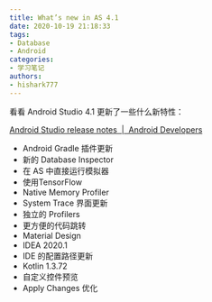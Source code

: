 ```yaml
---
title: What’s new in AS 4.1
date: 2020-10-19 21:18:33
tags:
- Database
- Android
categories: 
- 学习笔记
authors:
- hishark777
---
```

看看 Android Studio 4.1 更新了一些什么新特性：

[Android Studio release notes  |  Android Developers](https://developer.android.com/studio/releases#4-0-0)

<!--more-->

- Android Gradle 插件更新
- 新的 Database Inspector
- 在 AS 中直接运行模拟器
- 使用TensorFlow
- Native Memory Profiler
- System Trace 界面更新
- 独立的 Profilers
- 更方便的代码跳转
- Material Design
- IDEA 2020.1
- IDE 的配置路径更新
- Kotlin 1.3.72
- 自定义控件预览
- Apply Changes 优化
